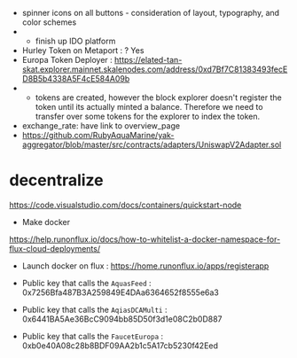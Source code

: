 - spinner icons on all buttons - consideration of layout, typography, and color schemes
- - finish up IDO platform
- Hurley Token on Metaport : ? Yes
- Europa Token Deployer : https://elated-tan-skat.explorer.mainnet.skalenodes.com/address/0xd7Bf7C81383493fecED8B5b4338A5F4cE584A09b
- - tokens are created, however the block explorer doesn't register the token until its actually minted a balance. Therefore we need to transfer over some tokens for the explorer to index the token.
- exchange_rate: have link to overview_page
- https://github.com/RubyAquaMarine/yak-aggregator/blob/master/src/contracts/adapters/UniswapV2Adapter.sol

# decentralize

https://code.visualstudio.com/docs/containers/quickstart-node

- Make docker

https://help.runonflux.io/docs/how-to-whitelist-a-docker-namespace-for-flux-cloud-deployments/

- Launch docker on flux : https://home.runonflux.io/apps/registerapp

- Public key that calls the `AquasFeed` : 0x7256Bfa487B3A259849E4DAa6364652f8555e6a3

- Public key that calls the `AqiasDCAMulti` : 0x6441BA5Ae36BcC9094bb85D50f3d1e08C2b0D887

- Public key that calls the `FaucetEuropa` : 0xb0e40A08c28b8BDF09AA2b1c5A17cb5230f42Eed
